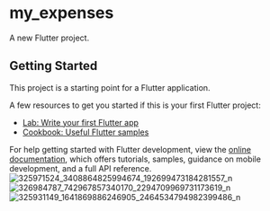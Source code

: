 # my_expenses

A new Flutter project.

## Getting Started

This project is a starting point for a Flutter application.

A few resources to get you started if this is your first Flutter project:

- [Lab: Write your first Flutter app](https://docs.flutter.dev/get-started/codelab)
- [Cookbook: Useful Flutter samples](https://docs.flutter.dev/cookbook)

For help getting started with Flutter development, view the
[online documentation](https://docs.flutter.dev/), which offers tutorials,
samples, guidance on mobile development, and a full API reference.
![325971524_3408864825994674_192699473184281557_n](https://user-images.githubusercontent.com/60920251/218273147-6a7b35b7-cd0e-455c-ab60-31a1de653651.jpg)
![326984787_742967857340170_2294709969731173619_n](https://user-images.githubusercontent.com/60920251/218273146-b603b934-4e6d-4e9e-bcf5-8a0f5d7eb958.jpg)
![325931149_1641869886246905_2464534794982399486_n](https://user-images.githubusercontent.com/60920251/218273145-09a612aa-ab16-48c6-b214-cd6e32d773e9.jpg)

